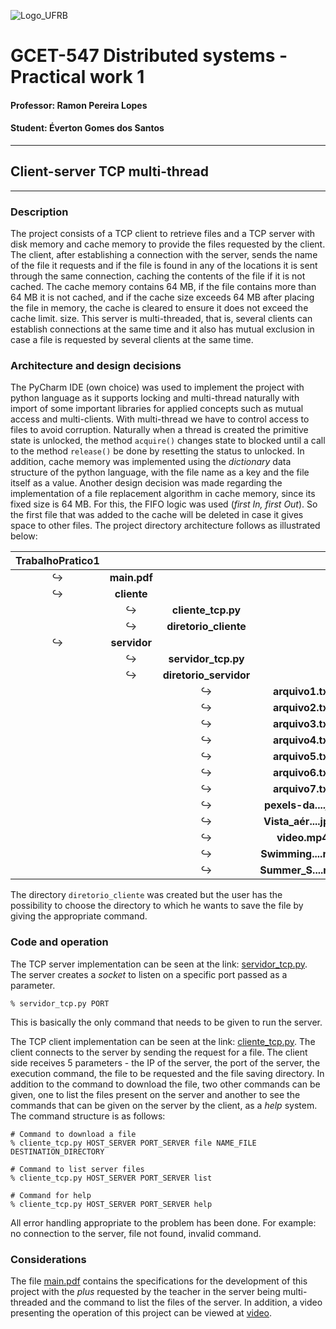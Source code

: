 ![Logo_UFRB](https://www.ufrb.edu.br/ascom/images/marca2017/marca-HORIZONTAL-UFRB-PNG.png)

# GCET-547 Distributed systems - Practical work 1 

#### Professor: Ramon Pereira Lopes
#### Student: Éverton Gomes dos Santos

***

## Client-server TCP multi-thread

***

### Description
The project consists of a TCP client to retrieve files and a TCP server with disk memory and cache memory to provide the files requested by the client.
The client, after establishing a connection with the server, sends the name of the file it requests and if the file is found in any of the locations it is sent through the same connection, caching the contents of the file if it is not cached.
The cache memory contains 64 MB, if the file contains more than 64 MB it is not cached, and if the cache size exceeds 64 MB after placing the file in memory, the cache is cleared to ensure it does not exceed the cache limit. size. 
This server is multi-threaded, that is, several clients can establish connections at the same time and it also has mutual exclusion in case a file is requested by several clients at the same time.

### Architecture and design decisions
The PyCharm IDE (own choice) was used to implement the project with python language as it supports locking and multi-thread naturally with import of some important libraries for applied concepts such as mutual access and multi-clients.
With multi-thread we have to control access to files to avoid corruption. Naturally when a thread is created the primitive state is unlocked, the method `acquire()` changes state to blocked until a call to the method `release()` be done by resetting the status to unlocked.
In addition, cache memory was implemented using the _dictionary_ data structure of the python language, with the file name as a key and the file itself as a value.
Another design decision was made regarding the implementation of a file replacement algorithm in cache memory, since its fixed size is 64 MB. For this, the FIFO logic was used (_first In, first Out_). 
So the first file that was added to the cache will be deleted in case it gives space to other files.
The project directory architecture follows as illustrated below:

| TrabalhoPratico1 |  |  |  |
:---: | :---: | :---: | :---:
| :arrow_right_hook: | __main.pdf__ |  |  |
| :arrow_right_hook: | __cliente__ |  |  |
|  | :arrow_right_hook: | __cliente_tcp.py__ |  |
|  | :arrow_right_hook: | __diretorio_cliente__ |  |
| :arrow_right_hook: | __servidor__ |  |  |
|  | :arrow_right_hook: | __servidor_tcp.py__ |  |
|  | :arrow_right_hook: | __diretorio_servidor__ |  |
|  |  | :arrow_right_hook: | __arquivo1.txt__ |
|  |  | :arrow_right_hook: | __arquivo2.txt__ |
|  |  | :arrow_right_hook: | __arquivo3.txt__ |
|  |  | :arrow_right_hook: | __arquivo4.txt__ |
|  |  | :arrow_right_hook: | __arquivo5.txt__ |
|  |  | :arrow_right_hook: | __arquivo6.txt__ |
|  |  | :arrow_right_hook: | __arquivo7.txt__ |
|  |  | :arrow_right_hook: | __pexels-da....jpg__ |
|  |  | :arrow_right_hook: | __Vista_aér....jpeg__ |
|  |  | :arrow_right_hook: | __video.mp4__ |
|  |  | :arrow_right_hook: | __Swimming....mp3__ |
|  |  | :arrow_right_hook: | __Summer_S....mp3__ |

The directory `diretorio_cliente` was created but the user has the possibility to choose the directory to which he wants to save the file by giving the appropriate command.

### Code and operation

The TCP server implementation can be seen at the link: [servidor_tcp.py](https://github.com/Santos-Everton/TrabalhoPratico1/blob/main/servidor/servidor_tcp.py). 
The server creates a _socket_ to listen on a specific port passed as a parameter.
```
% servidor_tcp.py PORT
```
This is basically the only command that needs to be given to run the server.

The TCP client implementation can be seen at the link: [cliente_tcp.py](https://github.com/Santos-Everton/TrabalhoPratico1/blob/main/cliente/cliente_tcp.py).
The client connects to the server by sending the request for a file. The client side receives 5 parameters - the IP of the server, the port of the server, the execution command, the file to be requested and the file saving directory. In addition to the command to download the file, two other commands can be given, one to list the files present on the server and another to see the commands that can be given on the server by the client, as a _help_ system.
The command structure is as follows:
```
# Command to download a file
% cliente_tcp.py HOST_SERVER PORT_SERVER file NAME_FILE DESTINATION_DIRECTORY

# Command to list server files
% cliente_tcp.py HOST_SERVER PORT_SERVER list

# Command for help
% cliente_tcp.py HOST_SERVER PORT_SERVER help
```
All error handling appropriate to the problem has been done. For example: no connection to the server, file not found, invalid command.

### Considerations
The file [main.pdf](https://github.com/Santos-Everton/TrabalhoPratico1/blob/main/main.pdf) contains the specifications for the development of this project with the _plus_ requested by the teacher in the server being multi-threaded and the command to list the files of the server. In addition, a video presenting the operation of this project can be viewed at [video](https://youtu.be/FbDiq5EtylA).
